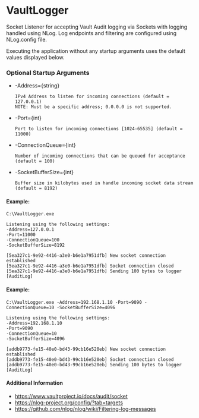 # VaultLogger
Socket Listener for accepting Vault Audit logging via Sockets with logging handled using NLog.  Log endpoints and filtering are configured using NLog.config file.

Executing the application without any startup arguments uses the default values displayed below.

### Optional Startup Arguments
  * -Address={string}
  
        IPv4 Address to listen for incoming connections (default = 127.0.0.1)
        NOTE: Must be a specific address; 0.0.0.0 is not supported.
  * -Port={int}
  
        Port to listen for incoming connections [1024-65535] (default = 11000)
  * -ConnectionQueue={int}
  
        Number of incoming connections that can be queued for acceptance (default = 100)
  * -SocketBufferSize={int}

        Buffer size in kilobytes used in handle incoming socket data stream (default = 8192)

#### Example:
```
C:\VaultLogger.exe

Listening using the following settings:
-Address=127.0.0.1
-Port=11000
-ConnectionQueue=100
-SocketBufferSize=8192

[5ea327c1-9e92-4416-a3e0-b6e1a7951dfb] New socket connection established
[5ea327c1-9e92-4416-a3e0-b6e1a7951dfb] Socket connection closed
[5ea327c1-9e92-4416-a3e0-b6e1a7951dfb] Sending 100 bytes to logger [AuditLog]
```

#### Example:
```
C:\VaultLogger.exe -Address=192.168.1.10 -Port=9090 -ConnectionQueue=10 -SocketBufferSize=4096

Listening using the following settings:
-Address=192.168.1.10
-Port=9090
-ConnectionQueue=10
-SocketBufferSize=4096

[addb9773-fe15-40e0-bd43-99cb16e520eb] New socket connection established
[addb9773-fe15-40e0-bd43-99cb16e520eb] Socket connection closed
[addb9773-fe15-40e0-bd43-99cb16e520eb] Sending 100 bytes to logger [AuditLog]
```

#### Additional Information
  * https://www.vaultproject.io/docs/audit/socket
  * https://nlog-project.org/config/?tab=targets
  * https://github.com/nlog/nlog/wiki/Filtering-log-messages
